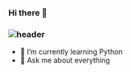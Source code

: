 ### Hi there 👋



### ![header](https://capsule-render.vercel.app/api?text=suyeon&animation=fadeIn&fontSize=90&fontColor=d6ace4)
- 🌱 I’m currently learning Python
- 💬 Ask me about everything
